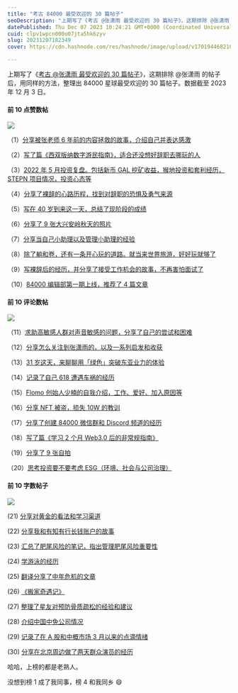 ```yaml
---
title: "考古 84000 最受欢迎的 30 篇帖子"
seoDescription: "上期写了《考古 @张潇雨 最受欢迎的 30 篇帖子》，这期排除 @张潇雨 的帖子后，用同样的方法，整理出 84000 星球最受欢迎的 30 篇帖子。"
datePublished: Thu Dec 07 2023 10:24:21 GMT+0000 (Coordinated Universal Time)
cuid: clpv1wpcn000u07jta5hk6zyv
slug: 20231207182349
cover: https://cdn.hashnode.com/res/hashnode/image/upload/v1701944682105/0c49502c-9e52-430a-b318-1437d9622900.jpeg

---
```


上期写了《[考古 @张潇雨 最受欢迎的 30 篇帖子](https://articles.zsxq.com/id_bb5pc1h7uooe.html)》，这期排除 @张潇雨 的帖子后，用同样的方法，整理出 84000 星球最受欢迎的 30 篇帖子。数据截至 2023 年 12 月 3 日。

#### 前 10 点赞数帖

![](url)

（1）[分享被张老师 6 年前的内容拯救的故事，介绍自己并表达感激](https://t.zsxq.com/12S7m9tHe)

（2）[写了篇《西双版纳数字游民指南》，适合还没想好辞职去哪玩的人](https://t.zsxq.com/12eCPZZxi)

（3）[2022 年 5 月投资复盘。包括新币 GAL 挖矿收益，猴地投资和套利经历，STEPN 项目情况，投资心态等](https://t.zsxq.com/12MGKPV4d)

（4）[分享了裸辞的心路历程，找到对辞职的恐惧及勇气来源](https://t.zsxq.com/12q4XAqbL)

（5）[写在 40 岁到来这一天，总结了现阶段的成绩](https://t.zsxq.com/12xcWZ10C)

（6）[分享了 9 张大兴安岭秋天的照片](https://t.zsxq.com/12lInlJXU)

（7）[分享当自己小助理以及管理小助理的经验](https://t.zsxq.com/12mugv5x9)

（8）[除了躺和卷，还有一条开心玩的道路。就当来世界旅游，好好玩就够了](https://t.zsxq.com/12HI3gcqV)

（9）[写裸辞后的经历，并分享了接受工作机会的故事，不再害怕面试了](https://t.zsxq.com/12AK4U3AX)

（10）[84000 编辑部第一期上线，推荐了 4 篇文章](https://t.zsxq.com/126LV99UL)

#### 前 10 评论数帖

![](url)

（11）[求助高敏感人群对声音敏感的问题，分享了自己的尝试和困难](https://t.zsxq.com/12TYSEbKs)

（12）[分享怎么关注到张潇雨的，以及一系列启发和收获](https://t.zsxq.com/122WynEcQ)

（13）[31 岁这天，来聊聊用「绿色」突破东亚业力的体验](https://t.zsxq.com/127btft2G)

（14）[记录了自己 618 遭遇车祸的经历](https://t.zsxq.com/12APKnSDo)

（15）[Flomo 创始人少楠的自我介绍，工作、爱好、加入原因等](https://t.zsxq.com/12m8hfIVC)

（16）[分享 NFT 被盗，损失 10W 的教训](https://t.zsxq.com/129qgUGot)

（17）[分享了创建 84000 微信群和 Discord 频道的经历](https://t.zsxq.com/12LV6JYaR)

（18）[写了篇《学习 2 个月 Web3.0 后的非常规指南》](https://t.zsxq.com/124gez0GU)

（19）[分享了 9 张自拍](https://t.zsxq.com/12Ijkr3Vn)

（20）[思考投资要不要考虑 ESG（环境、社会与公司治理）](https://t.zsxq.com/12P94tUIN)

#### 前 10 字数帖子

![](url)

(21) [分享对黄金的看法和学习渠道](21)

(22) [分享我和有知有行长钱账户的故事](22)

(23) [汇总了肥尾风险的笔记，指出管理肥尾风险重要性](23)

(24) [学游泳的经历](24)

(25) [翻译分享了中年危机的文章](25)

(26) [《搬家奇遇记》](26)

(27) [整理了星友对预防骨质疏松的经验和建议](27)

(28) [介绍中国中免公司情况](28)

(29) [记录了在 A 股和中概市场 3 月以来的点滴情绪](29)

(30) [分享在北京周边做了两天群众演员的经历](30)

哈哈，上榜的都是老熟人。

没想到榜 1 成了我同事，榜 4 和我同乡 😄